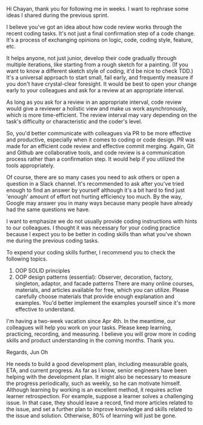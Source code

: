 Hi Chayan,
thank you for following me in weeks. I want to rephrase some ideas I shared during the previous sprint.

I believe you've got an idea about how code review works through the recent coding tasks. It's not just a final confirmation step of a code change. It's a process of exchanging opinions on logic, code, coding style, feature, etc.

It helps anyone, not just junior, develop their code gradually through multiple iterations, like starting from a rough sketch for a painting. (If you want to know a different sketch style of coding, it'd be nice to check TDD.) It's a universal approach to start small, fail early, and frequently measure if you don't have crystal-clear foresight. It would be best to open your change early to your colleagues and ask for a review at an appropriate interval.

As long as you ask for a review in an appropriate interval, code review would give a reviewer a holistic view and make us work asynchronously, which is more time-efficient. The review interval may vary depending on the task's difficulty or characteristic and the coder's level.

So, you'd better communicate with colleagues via PR to be more effective and productive, especially when it comes to coding or code design. PR was made for an efficient code review and effective commit merging. Again, Git and Github are collaborative tools, and code review is a communication process rather than a confirmation step. It would help if you utilized the tools appropriately.

Of course, there are so many cases you need to ask others or open a question in a Slack channel. It's recommended to ask after you've tried enough to find an answer by yourself although it's a bit hard to find just 'enough' amount of effort not hurting efficiency too much. By the way, Google may answer you in many ways because many people have already had the same questions we have.

I want to emphasize we do not usually provide coding instructions with hints to our colleagues. I thought it was necessary for your coding practice because I expect you to be better in coding skills than what you've shown me during the previous coding tasks.

To expend your coding skills further, I recommend you to check the following topics.
1. OOP SOLID principles
2. OOP design patterns (essential): Observer, decoration, factory, singleton, adaptor, and facade patterns
There are many online courses, materials, and articles available for free, which you can utilize. Please carefully choose materials that provide enough explanation and examples. You'd better implement the examples yourself since it's more effective to understand.

I'm having a two-week vacation since Apr 4th. In the meantime, our colleagues will help you work on your tasks. Please keep learning, practicing, recording, and measuring. I believe you will grow more in coding skills and product understanding in the coming months. Thank you.

Regards,
Jun Oh


He needs to build a good development plan, including measurable goals, ETA, and current progress. As far as I know, senior engineers have been helping with the development plan. It might also be necessary to measure the progress periodically, such as weekly, so he can motivate himself.
Although learning by working is an excellent method, it requires active learner retrospection. For example, suppose a learner solves a challenging issue. In that case, they should leave a record, find more articles related to the issue, and set a further plan to improve knowledge and skills related to the issue and solution. Otherwise, 80% of learning will just be gone.